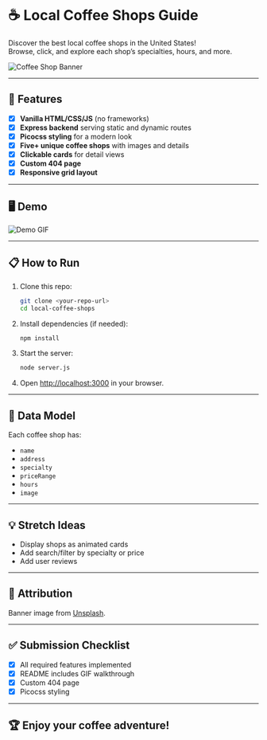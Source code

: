 # ☕ Local Coffee Shops Guide

Discover the best local coffee shops in the United States!  
Browse, click, and explore each shop’s specialties, hours, and more.

![Coffee Shop Banner](https://images.unsplash.com/photo-1506744038136-46273834b3fb?auto=format&fit=crop&w=1200&q=80)

---

## 🚀 Features

- [x] **Vanilla HTML/CSS/JS** (no frameworks)
- [x] **Express backend** serving static and dynamic routes
- [x] **Picocss styling** for a modern look
- [x] **Five+ unique coffee shops** with images and details
- [x] **Clickable cards** for detail views
- [x] **Custom 404 page**
- [x] **Responsive grid layout**

---

## 🖥️ Demo

![Demo GIF](demo.gif)

---

## 📋 How to Run

1. Clone this repo:
   ```sh
   git clone <your-repo-url>
   cd local-coffee-shops
   ```
2. Install dependencies (if needed):
   ```sh
   npm install
   ```
3. Start the server:
   ```sh
   node server.js
   ```
4. Open [http://localhost:3000](http://localhost:3000) in your browser.

---

## 📝 Data Model

Each coffee shop has:
- `name`
- `address`
- `specialty`
- `priceRange`
- `hours`
- `image`

---

## 💡 Stretch Ideas

- Display shops as animated cards
- Add search/filter by specialty or price
- Add user reviews

---

## 📸 Attribution

Banner image from [Unsplash](https://unsplash.com/photos/coffee-shop).

---

## ✅ Submission Checklist

- [x] All required features implemented
- [x] README includes GIF walkthrough
- [x] Custom 404 page
- [x] Picocss styling

---

## 🏆 Enjoy your coffee adventure!
